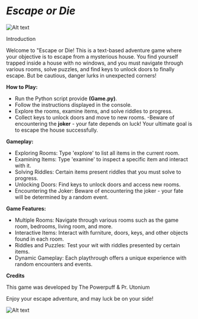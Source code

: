 # **_Escape or Die_**

![Alt text](https://github.com/DarceeAnne/Game/raw/main/images/excape%20or%20die%20slide%201.png)

Introduction

Welcome to "Escape or Die! This is a text-based adventure game where your objective is to escape from a mysterious house. You find yourself trapped inside a house with no windows, and you must navigate through various rooms, solve puzzles, and find keys to unlock doors to finally escape. But be cautious, danger lurks in unexpected corners!

**How to Play:**

- Run the Python script provide  **(Game.py)**.
- Follow the instructions displayed in the console.
- Explore the rooms, examine items, and solve riddles to progress.
- Collect keys to unlock doors and move to new rooms.
-Beware of encountering the **joker** - your fate depends on luck!
Your ultimate goal is to escape the house successfully.

**Gameplay:**

- Exploring Rooms: Type 'explore' to list all items in the current room.
- Examining Items: Type 'examine' to inspect a specific item and interact with it.
- Solving Riddles: Certain items present riddles that you must solve to progress.
- Unlocking Doors: Find keys to unlock doors and access new rooms.
- Encountering the Joker: Beware of encountering the joker - your fate will be determined by a random event.

**Game Features:**

- Multiple Rooms: Navigate through various rooms such as the game room, bedrooms, living room, and more.
- Interactive Items: Interact with furniture, doors, keys, and other objects found in each room.
- Riddles and Puzzles: Test your wit with riddles presented by certain items.
- Dynamic Gameplay: Each playthrough offers a unique experience with random encounters and events.

**Credits**

This game was developed by The Powerpuff & Pr. Utonium

Enjoy your escape adventure, and may luck be on your side!

![Alt text](https://raw.githubusercontent.com/DarceeAnne/Game/main/images/excape%20or%20die%20slide%202.png)
